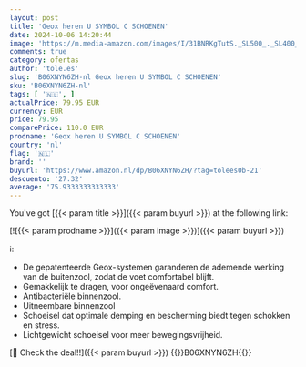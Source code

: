```yaml
---
layout: post
title: 'Geox heren U SYMBOL C SCHOENEN'
date: 2024-10-06 14:20:44
image: 'https://m.media-amazon.com/images/I/31BNRKgTutS._SL500_._SL400_.jpg'
comments: true
category: ofertas
author: 'tole.es'
slug: 'B06XNYN6ZH-nl Geox heren U SYMBOL C SCHOENEN'
sku: 'B06XNYN6ZH-nl'
tags: [ '🇳🇱', ]
actualPrice: 79.95 EUR
currency: EUR
price: 79.95
comparePrice: 110.0 EUR
prodname: 'Geox heren U SYMBOL C SCHOENEN'
country: 'nl'
flag: '🇳🇱'
brand: ''
buyurl: 'https://www.amazon.nl/dp/B06XNYN6ZH/?tag=tolees0b-21'
descuento: '27.32'
average: '75.9333333333333'
---
```


You've got [{{< param title >}}]({{< param buyurl >}}) at the following link:

[![{{< param prodname >}}]({{< param image >}})]({{< param buyurl >}})

ℹ️:

- De gepatenteerde Geox-systemen garanderen de ademende werking van de buitenzool, zodat de voet comfortabel blijft.
- Gemakkelijk te dragen, voor ongeëvenaard comfort.
- Antibacteriële binnenzool.
- Uitneembare binnenzool
- Schoeisel dat optimale demping en bescherming biedt tegen schokken en stress.
- Lichtgewicht schoeisel voor meer bewegingsvrijheid.

[🛒 Check the deal!!]({{< param buyurl >}})
{{<world>}}B06XNYN6ZH{{</world>}}
